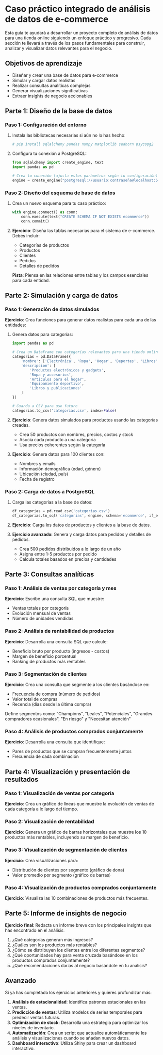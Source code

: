 # Caso práctico integrado de análisis de datos de e-commerce

Esta guía te ayudará a desarrollar un proyecto completo de análisis de datos para una tienda online siguiendo un enfoque práctico y progresivo. Cada sección te llevará a través de los pasos fundamentales para construir, analizar y visualizar datos relevantes para el negocio.

## Objetivos de aprendizaje

- Diseñar y crear una base de datos para e-commerce
- Simular y cargar datos realistas
- Realizar consultas analíticas complejas
- Generar visualizaciones significativas
- Extraer insights de negocio accionables

## Parte 1: Diseño de la base de datos

### Paso 1: Configuración del entorno

1. Instala las bibliotecas necesarias si aún no lo has hecho:
   ```python
   # pip install sqlalchemy pandas numpy matplotlib seaborn psycopg2
   ```

2. Configura tu conexión a PostgreSQL:
   ```python
   from sqlalchemy import create_engine, text
   import pandas as pd
   
   # Crea tu conexión (ajusta estos parámetros según tu configuración)
   engine = create_engine("postgresql://usuario:contraseña@localhost:5432/tu_base_de_datos")
   ```

### Paso 2: Diseño del esquema de base de datos

1. Crea un nuevo esquema para tu caso práctico:
   ```python
   with engine.connect() as conn:
       conn.execute(text("CREATE SCHEMA IF NOT EXISTS ecommerce"))
       conn.commit()
   ```

2. **Ejercicio**: Diseña las tablas necesarias para el sistema de e-commerce. Debes incluir:
   - Categorías de productos
   - Productos
   - Clientes
   - Pedidos
   - Detalles de pedidos

   **Pista**: Piensa en las relaciones entre tablas y los campos esenciales para cada entidad.

## Parte 2: Simulación y carga de datos

### Paso 1: Generación de datos simulados

**Ejercicio**: Crea funciones para generar datos realistas para cada una de las entidades:

1. Genera datos para categorías:
   ```python
   import pandas as pd
   
   # Crea un DataFrame con categorías relevantes para una tienda online
   categorias = pd.DataFrame({
       'nombre': ['Electrónica', 'Ropa', 'Hogar', 'Deportes', 'Libros'],
       'descripcion': [
           'Productos electrónicos y gadgets',
           'Ropa y accesorios',
           'Artículos para el hogar',
           'Equipamiento deportivo',
           'Libros y publicaciones'
       ]
   })
   
   # Guarda a CSV para uso futuro
   categorias.to_csv('categorias.csv', index=False)
   ```

2. **Ejercicio**: Genera datos simulados para productos usando las categorías creadas.
   - Crea 50 productos con nombres, precios, costos y stock
   - Asocia cada producto a una categoría
   - Usa precios coherentes según la categoría

3. **Ejercicio**: Genera datos para 100 clientes con:
   - Nombres y emails
   - Información demográfica (edad, género)
   - Ubicación (ciudad, país)
   - Fecha de registro

### Paso 2: Carga de datos a PostgreSQL

1. Carga las categorías a la base de datos:
   ```python
   df_categorias = pd.read_csv('categorias.csv')
   df_categorias.to_sql('categorias', engine, schema='ecommerce', if_exists='append', index=False)
   ```

2. **Ejercicio**: Carga los datos de productos y clientes a la base de datos.

3. **Ejercicio avanzado**: Genera y carga datos para pedidos y detalles de pedidos.
   - Crea 500 pedidos distribuidos a lo largo de un año
   - Asigna entre 1-5 productos por pedido
   - Calcula totales basados en precios y cantidades

## Parte 3: Consultas analíticas

### Paso 1: Análisis de ventas por categoría y mes

**Ejercicio**: Escribe una consulta SQL que muestre:
- Ventas totales por categoría
- Evolución mensual de ventas
- Número de unidades vendidas

### Paso 2: Análisis de rentabilidad de productos

**Ejercicio**: Desarrolla una consulta SQL que calcule:
- Beneficio bruto por producto (ingresos - costos)
- Margen de beneficio porcentual
- Ranking de productos más rentables

### Paso 3: Segmentación de clientes

**Ejercicio**: Crea una consulta que segmente a los clientes basándose en:
- Frecuencia de compra (número de pedidos)
- Valor total de compras
- Recencia (días desde la última compra)

Define segmentos como: "Champions", "Leales", "Potenciales", "Grandes compradores ocasionales", "En riesgo" y "Necesitan atención"

### Paso 4: Análisis de productos comprados conjuntamente

**Ejercicio**: Desarrolla una consulta que identifique:
- Pares de productos que se compran frecuentemente juntos
- Frecuencia de cada combinación

## Parte 4: Visualización y presentación de resultados

### Paso 1: Visualización de ventas por categoría

**Ejercicio**: Crea un gráfico de líneas que muestre la evolución de ventas de cada categoría a lo largo del tiempo.

### Paso 2: Visualización de rentabilidad

**Ejercicio**: Genera un gráfico de barras horizontales que muestre los 10 productos más rentables, incluyendo su margen de beneficio.

### Paso 3: Visualización de segmentación de clientes

**Ejercicio**: Crea visualizaciones para:
- Distribución de clientes por segmento (gráfico de dona)
- Valor promedio por segmento (gráfico de barras)

### Paso 4: Visualización de productos comprados conjuntamente

**Ejercicio**: Visualiza las 10 combinaciones de productos más frecuentes.

## Parte 5: Informe de insights de negocio

**Ejercicio final**: Redacta un informe breve con los principales insights que has encontrado en el análisis:

1. ¿Qué categorías generan más ingresos?
2. ¿Cuáles son los productos más rentables?
3. ¿Cómo se distribuyen los clientes entre los diferentes segmentos?
4. ¿Qué oportunidades hay para venta cruzada basándose en los productos comprados conjuntamente?
5. ¿Qué recomendaciones darías al negocio basándote en tu análisis?

## Avanzado

Si ya has completado los ejercicios anteriores y quieres profundizar más:

1. **Análisis de estacionalidad**: Identifica patrones estacionales en las ventas.
2. **Predicción de ventas**: Utiliza modelos de series temporales para predecir ventas futuras.
3. **Optimización de stock**: Desarrolla una estrategia para optimizar los niveles de inventario.
4. **Automatización**: Crea un script que actualice automáticamente los análisis y visualizaciones cuando se añadan nuevos datos.
5. **Dashboard interactivo**: Utiliza Shiny para crear un dashboard interactivo.
